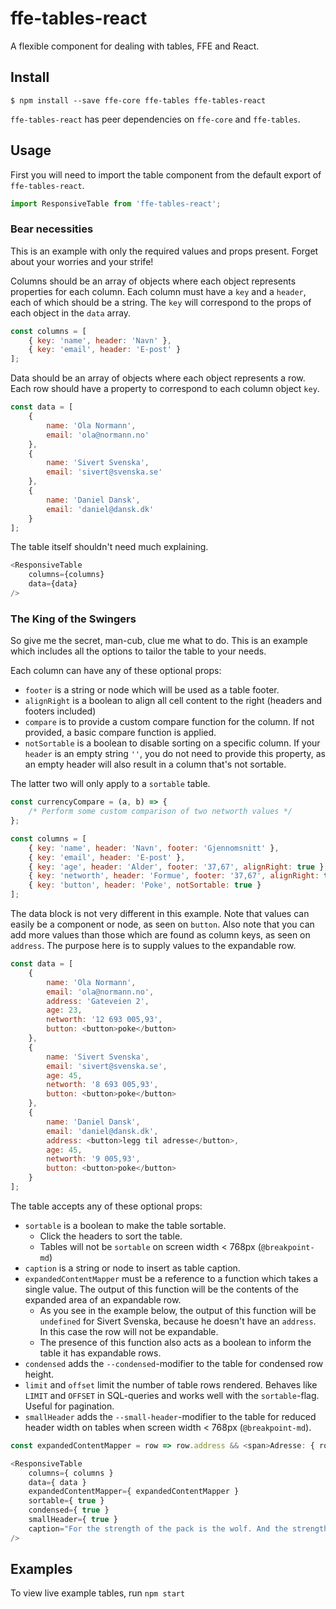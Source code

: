 # ffe-tables-react
A flexible component for dealing with tables, FFE and React.

## Install

```
$ npm install --save ffe-core ffe-tables ffe-tables-react
```

`ffe-tables-react` has peer dependencies on `ffe-core` and `ffe-tables`.


## Usage

First you will need to import the table component from the default export of `ffe-tables-react`.
```javascript
import ResponsiveTable from 'ffe-tables-react';
```

### Bear necessities

This is an example with only the required values and props present.
Forget about your worries and your strife!

Columns should be an array of objects where each object represents properties for each column.
Each column must have a `key` and a `header`, each of which should be a string.
The `key` will correspond to the props of each object in the `data` array.
```javascript
const columns = [
    { key: 'name', header: 'Navn' },
    { key: 'email', header: 'E-post' }
];
```

Data should be an array of objects where each object represents a row.
Each row should have a property to correspond to each column object `key`.
```javascript
const data = [
    {
        name: 'Ola Normann',
        email: 'ola@normann.no'
    },
    {
        name: 'Sivert Svenska',
        email: 'sivert@svenska.se'
    },
    {
        name: 'Daniel Dansk',
        email: 'daniel@dansk.dk'
    }
];
```

The table itself shouldn't need much explaining.
```javascript
<ResponsiveTable
    columns={columns}
    data={data}
/>
```

### The King of the Swingers

So give me the secret, man-cub, clue me what to do.
This is an example which includes all the options to tailor the table to your needs.

Each column can have any of these optional props:
- `footer` is a string or node which will be used as a table footer.
- `alignRight` is a boolean to align all cell content to the right (headers and footers included)
- `compare` is to provide a custom compare function for the column.
If not provided, a basic compare function is applied.
- `notSortable` is a boolean to disable sorting on a specific column.
If your `header` is an empty string `''`, you do not need to provide this property,
as an empty header will also result in a column that's not sortable.

The latter two will only apply to a `sortable` table.
```javascript
const currencyCompare = (a, b) => {
    /* Perform some custom comparison of two networth values */
};

const columns = [
    { key: 'name', header: 'Navn', footer: 'Gjennomsnitt' },
    { key: 'email', header: 'E-post' },
    { key: 'age', header: 'Alder', footer: '37,67', alignRight: true },
    { key: 'networth', header: 'Formue', footer: '37,67', alignRight: true, compare: currencyCompare },
    { key: 'button', header: 'Poke', notSortable: true }
];
```

The data block is not very different in this example.
Note that values can easily be a component or node, as seen on `button`.
Also note that you can add more values than those which are found as column keys, as seen on `address`.
The purpose here is to supply values to the expandable row.
```javascript
const data = [
    {
        name: 'Ola Normann',
        email: 'ola@normann.no',
        address: 'Gateveien 2',
        age: 23,
        networth: '12 693 005,93',
        button: <button>poke</button>
    },
    {
        name: 'Sivert Svenska',
        email: 'sivert@svenska.se',
        age: 45,
        networth: '8 693 005,93',
        button: <button>poke</button>
    },
    {
        name: 'Daniel Dansk',
        email: 'daniel@dansk.dk',
        address: <button>legg til adresse</button>,
        age: 45,
        networth: '9 005,93',
        button: <button>poke</button>
    }
];
```

The table accepts any of these optional props:
- `sortable` is a boolean to make the table sortable.
  - Click the headers to sort the table.
  - Tables will not be `sortable` on screen width < 768px (`@breakpoint-md`)
- `caption` is a string or node to insert as table caption.
- `expandedContentMapper` must be a reference to a function which takes a single value.
The output of this function will be the contents of the expanded area of an expandable row.
  - As you see in the example below, the output of this function will be `undefined` for Sivert Svenska,
  because he doesn't have an `address`. In this case the row will not be expandable.
  - The presence of this function also acts as a boolean to inform the table it has expandable rows.
- `condensed` adds the `--condensed`-modifier to the table for condensed row height.
- `limit` and `offset` limit the number of table rows rendered. Behaves like `LIMIT` and `OFFSET` in SQL-queries and works well with the `sortable`-flag. Useful for pagination.
- `smallHeader` adds the `--small-header`-modifier to the table for reduced header width
on tables when screen width < 768px (`@breakpoint-md`).
```javascript
const expandedContentMapper = row => row.address && <span>Adresse: { row.address }</span>;

<ResponsiveTable
    columns={ columns }
    data={ data }
    expandedContentMapper={ expandedContentMapper }
    sortable={ true }
    condensed={ true }
    smallHeader={ true }
    caption="For the strength of the pack is the wolf. And the strength of the wolf is the pack."
/>
```

## Examples

To view live example tables, run `npm start`
